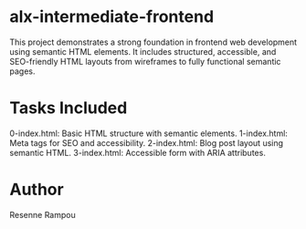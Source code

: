 # alx-intermediate-frontend

This project demonstrates a strong foundation in frontend web development using semantic HTML elements.
It includes structured, accessible, and SEO-friendly HTML layouts from wireframes to fully functional semantic pages.

# Tasks Included

0-index.html: Basic HTML structure with semantic elements.
1-index.html: Meta tags for SEO and accessibility.
2-index.html: Blog post layout using semantic HTML.
3-index.html: Accessible form with ARIA attributes.
# Author
 Resenne Rampou
